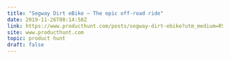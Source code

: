 ```yaml
---
title: "Segway Dirt eBike — The epic off-road ride"
date: 2019-11-26T08:14:58Z
link: https://www.producthunt.com/posts/segway-dirt-ebike?utm_medium=RSS&utm_source=hune
site: www.producthunt.com
topic: product hunt
draft: false
---
```

